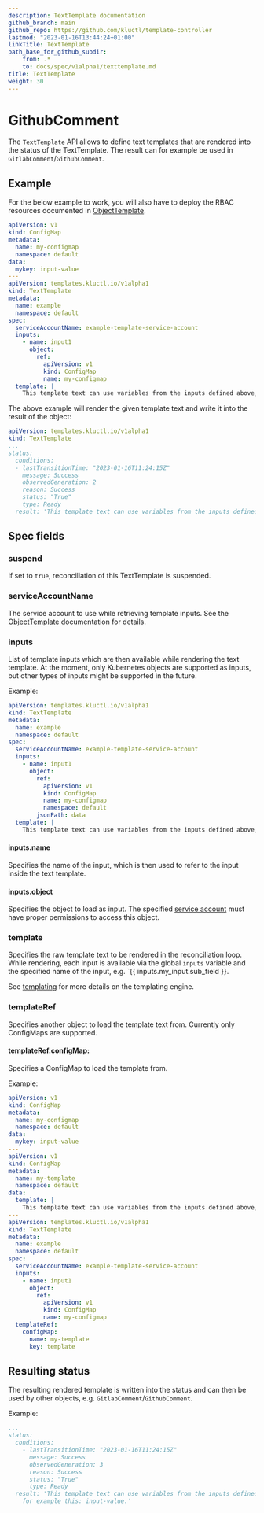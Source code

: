 ```yaml
---
description: TextTemplate documentation
github_branch: main
github_repo: https://github.com/kluctl/template-controller
lastmod: "2023-01-16T13:44:24+01:00"
linkTitle: TextTemplate
path_base_for_github_subdir:
    from: .*
    to: docs/spec/v1alpha1/texttemplate.md
title: TextTemplate
weight: 30
---
```




# GithubComment

The `TextTemplate` API allows to define text templates that are rendered into the status of the TextTemplate.
The result can for example be used in `GitlabComment`/`GithubComment`.

## Example

For the below example to work, you will also have to deploy the RBAC resources documented in
[ObjectTemplate](./objecttemplate.md#serviceaccountname).

```yaml
apiVersion: v1
kind: ConfigMap
metadata:
  name: my-configmap
  namespace: default
data:
  mykey: input-value
---
apiVersion: templates.kluctl.io/v1alpha1
kind: TextTemplate
metadata:
  name: example
  namespace: default
spec:
  serviceAccountName: example-template-service-account
  inputs:
    - name: input1
      object:
        ref:
          apiVersion: v1
          kind: ConfigMap
          name: my-configmap
  template: |
    This template text can use variables from the inputs defined above, for example this: {{ inputs.input1.data.mykey }}.
```

The above example will render the given template text and write it into the result of the object:

```yaml
apiVersion: templates.kluctl.io/v1alpha1
kind: TextTemplate
...
status:
  conditions:
  - lastTransitionTime: "2023-01-16T11:24:15Z"
    message: Success
    observedGeneration: 2
    reason: Success
    status: "True"
    type: Ready
  result: 'This template text can use variables from the inputs defined above, for example this: input-value.'
```

## Spec fields

### suspend

If set to `true`, reconciliation of this TextTemplate is suspended.

### serviceAccountName

The service account to use while retrieving template inputs. See the [ObjectTemplate](./objecttemplate.md#serviceaccountname)
documentation for details.

### inputs

List of template inputs which are then available while rendering the text template. At the moment, only Kubernetes
objects are supported as inputs, but other types of inputs might be supported in the future.

Example:

```yaml
apiVersion: templates.kluctl.io/v1alpha1
kind: TextTemplate
metadata:
  name: example
  namespace: default
spec:
  serviceAccountName: example-template-service-account
  inputs:
    - name: input1
      object:
        ref:
          apiVersion: v1
          kind: ConfigMap
          name: my-configmap
          namespace: default
        jsonPath: data
  template: |
    This template text can use variables from the inputs defined above, for example this: {{ inputs.input1.mykey }}.
```

#### inputs.name

Specifies the name of the input, which is then used to refer to the input inside the text template.

#### inputs.object

Specifies the object to load as input. The specified [service account](#serviceaccountname) must have proper permissions
to access this object.

### template

Specifies the raw template text to be rendered in the reconciliation loop. While rendering, each input is available
via the global `inputs` variable and the specified name of the input, e.g. `{{ inputs.my_input.sub_field }}.

See [templating](../../templating.md) for more details on the templating engine.

### templateRef

Specifies another object to load the template text from. Currently only ConfigMaps are supported.

#### templateRef.configMap:

Specifies a ConfigMap to load the template from.

Example:

```yaml
apiVersion: v1
kind: ConfigMap
metadata:
  name: my-configmap
  namespace: default
data:
  mykey: input-value
---
apiVersion: v1
kind: ConfigMap
metadata:
  name: my-template
  namespace: default
data:
  template: |
    This template text can use variables from the inputs defined above, for example this: {{ inputs.input1.data.mykey }}.
---
apiVersion: templates.kluctl.io/v1alpha1
kind: TextTemplate
metadata:
  name: example
  namespace: default
spec:
  serviceAccountName: example-template-service-account
  inputs:
    - name: input1
      object:
        ref:
          apiVersion: v1
          kind: ConfigMap
          name: my-configmap
  templateRef:
    configMap:
      name: my-template
      key: template
```

## Resulting status

The resulting rendered template is written into the status and can then be used by other objects, e.g. `GitlabComment`/`GithubComment`.

Example:

```yaml
...
status:
  conditions:
    - lastTransitionTime: "2023-01-16T11:24:15Z"
      message: Success
      observedGeneration: 3
      reason: Success
      status: "True"
      type: Ready
  result: 'This template text can use variables from the inputs defined above,
    for example this: input-value.'
```